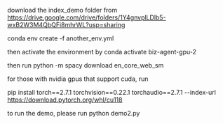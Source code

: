 download the index_demo folder from https://drive.google.com/drive/folders/1Y4gnvplLDlb5-wxB2W3M4QbQFi8mhrWL?usp=sharing

conda env create -f another_env.yml

then activate the environment by conda activate biz-agent-gpu-2

then run python -m spacy download en_core_web_sm

for those with nvidia gpus that support cuda, run

pip install torch==2.7.1 torchvision==0.22.1 torchaudio==2.7.1 --index-url https://download.pytorch.org/whl/cu118


to run the demo, please run python demo2.py